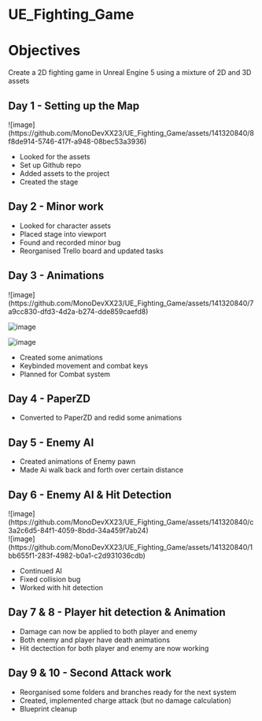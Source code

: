 # UE_Fighting_Game

<h1><strong>Objectives</strong></h1>
<p>Create a 2D fighting game in Unreal Engine 5 using a mixture of 2D and 3D assets</p>

<h2> Day 1 - Setting up the Map </h2>
![image](https://github.com/MonoDevXX23/UE_Fighting_Game/assets/141320840/8f8de914-5746-417f-a948-08bec53a3936)
<ul>
  <li>Looked for the assets</li>
  <li>Set up Github repo</li>
  <li>Added assets to the project</li>
  <li>Created the stage</li>
</ul>

<h2>Day 2 - Minor work</h2>
<ul>
  <li>Looked for character assets</li>
  <li>Placed stage into viewport</li>
  <li>Found and recorded minor bug</li>
  <li>Reorganised Trello board and updated tasks</li>
</ul>

<h2>Day 3 - Animations</h2>
![image](https://github.com/MonoDevXX23/UE_Fighting_Game/assets/141320840/7a9cc830-dfd3-4d2a-b274-dde859caefd8)<br>

![image](https://github.com/MonoDevXX23/UE_Fighting_Game/assets/141320840/3530776a-af96-489e-8b8e-ab4f1e96bace)<br>

![image](https://github.com/MonoDevXX23/UE_Fighting_Game/assets/141320840/6048c850-3511-4c30-a754-5a95d3b9a592)<br>

<ul>
  <li>Created some animations</li>
  <li>Keybinded movement and combat keys</li>
  <li>Planned for Combat system</li>
</ul>

<h2>Day 4 - PaperZD</h2>
<ul>
  <li>Converted to PaperZD and redid some animations</li>
</ul>

<h2>Day 5 - Enemy AI</h2>
<ul>
  <li>Created animations of Enemy pawn</li>
  <li>Made Ai walk back and forth over certain distance</li>
</ul>

<h2>Day 6 - Enemy AI & Hit Detection</h2>
![image](https://github.com/MonoDevXX23/UE_Fighting_Game/assets/141320840/c3a2c6d5-84f1-4059-8bdd-34a459f7ab24)<br>
![image](https://github.com/MonoDevXX23/UE_Fighting_Game/assets/141320840/1bb655f1-283f-4982-b0a1-c2d931036cdb)

<ul>
  <li>Continued AI</li>
  <li>Fixed collision bug</li>
  <li>Worked with hit detection</li>
</ul>

<h2>Day 7 & 8 - Player hit detection & Animation</h2>
<ul>
  <li>Damage can now be applied to both player and enemy</li>
  <li>Both enemy and player have death animations</li>
  <li>Hit dectection for both player and enemy are now working</li>
</ul>

<h2>Day 9 & 10 - Second Attack work </h2>

<ul>
  <li>Reorganised some folders and branches ready for the next system</li>
  <li>Created, implemented charge attack (but no damage calculation)</li>
  <li>Blueprint cleanup</li>
</ul>



